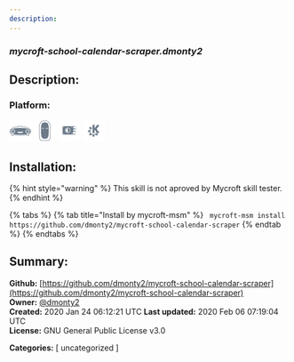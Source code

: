 ```yaml
---
description: 
---
```


### _mycroft-school-calendar-scraper.dmonty2_  
## Description:  
  
  
  
### Platform:  
 ![Mark I](../.gitbook/assets/mark-1-icon.png)  ![Mark II](../.gitbook/assets/mark-2-icon.png)  ![Picroft](../.gitbook/assets/picroft-icon.png)  ![plasmoid](../.gitbook/assets/kde.png)   
## Installation:  
{% hint style="warning" %}
This skill is not aproved by Mycroft skill tester.
{% endhint %}
    
{% tabs %}
{% tab title="Install by mycroft-msm" %}
``` mycroft-msm install https://github.com/dmonty2/mycroft-school-calendar-scraper```
{% endtab %}
  {% endtabs %}
    
## Summary:  
**Github:** [https://github.com/dmonty2/mycroft-school-calendar-scraper](https://github.com/dmonty2/mycroft-school-calendar-scraper)  
**Owner:** [@dmonty2](https://github.com/dmonty2)  
**Created:** 2020 Jan 24 06:12:21 UTC  **Last updated:** 2020 Feb 06 07:19:04 UTC  
**License:** GNU General Public License v3.0  
  
**Categories:** [ uncategorized ]   
